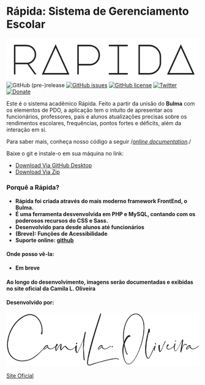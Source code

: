 # Rápida: Sistema de Gerenciamento Escolar

![Logo Rapida](https://raw.githubusercontent.com/clcmo/rapida/master/assets/brand/Logo_Rapida.png)
![GitHub (pre-)release](https://img.shields.io/github/release/qubyte/rubidium/all.svg?style=for-the-badge&logo=appveyor)
[![GitHub issues](https://img.shields.io/github/issues/clcmo/rapida.svg?style=for-the-badge&logo=appveyor)](https://github.com/clcmo/rapida/issues)
[![GitHub license](https://img.shields.io/github/license/clcmo/rapida.svg?style=for-the-badge&logo=appveyor)](https://github.com/clcmo/rapida)
[![Twitter](https://img.shields.io/twitter/url/https/github.com/clcmo/rapida.svg??style=for-the-badge&logo=appveyor)](https://twitter.com/intent/tweet?text=Wow:&url=https%3A%2F%2Fgithub.com%clcmo%2Frapida)
[![Donate](https://img.shields.io/badge/Donate-PayPal-green.svg?style=for-the-badge&logo=appveyor)](https://www.paypal.com/cgi-bin/webscr?cmd=_s-xclick&hosted_button_id=9CF4VHKMUA5TN&source=url)

Este é o sistema acadêmico Rápída. Feito a partir da unisão do <strong>Bulma</strong> com os elementos de PDO, a aplicação tem o intuíto de apresentar aos funcionários, professores, pais e alunos atualizações precisas sobre os rendimentos escolares, frequências, pontos fortes e déficits, além da interação em si.

Para saber mais, conheça nosso código a seguir 
/*[online documentation](#).*/

Baixe o git e instale-o em sua máquina no link:
  * [Download Via GitHub Desktop](https://github.com/clcmo/rapida.git) 
  * [Download Via Zip](https://github.com/clcmo/rapida/archive/0.5.1.1.zip)


### Porquê a Rápida? ###
 - **Rápida foi criada através do mais moderno framework FrontEnd, o Bulma.** 
 - **É uma ferramenta desvenvolvida em PHP e MySQL, contando com os poderosos recursos do CSS e Sass.**
 - **Desenvolvido para desde alunos até funcionários** 
 - **(Breve): Funções de Acessibilidade**
 - **Suporte online: [github](https://github.com/clcmo/rapida)** 

#### Onde posso vê-la: ####

 - **Em breve**

#### Ao longo do desenvolvimento, imagens serão documentadas e exibidas no site oficial da Camila L. Oliveira  ####

#### Desenvolvido por:
![Logo_Camila](https://raw.githubusercontent.com/clcmo/rapida/master/assets/brand/logo_milla_b.png)

[Site Oficial](http://projetos.camilaloliveira.com)
